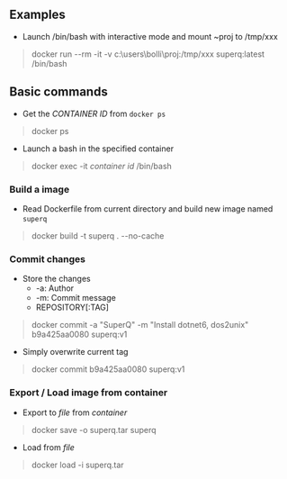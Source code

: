 ## Examples

* Launch /bin/bash with interactive mode and mount ~proj to /tmp/xxx  
> docker run --rm -it -v c:\users\bolli\proj:/tmp/xxx superq:latest /bin/bash

## Basic commands

* Get the *CONTAINER ID* from `docker ps`
> docker ps  

* Launch a bash in the specified container
> docker exec -it *container id* /bin/bash

### Build a image

* Read Dockerfile from current directory and build new image named `superq`
> docker build -t superq . --no-cache

### Commit changes

* Store the changes 
  * -a: Author
  * -m: Commit message
  * REPOSITORY[:TAG]
> docker commit -a "SuperQ" -m "Install dotnet6, dos2unix" b9a425aa0080 superq:v1

* Simply overwrite current tag
> docker commit b9a425aa0080 superq:v1

### Export / Load image from container

* Export to *file* from *container*
> docker save -o superq.tar superq

* Load from *file*
> docker load -i superq.tar

